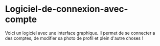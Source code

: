 # Logiciel-de-connexion-avec-compte
Voici un logiciel avec une interface graphique. Il permet de se connecter a des comptes, de modifier sa photo de profil et plein d'autre choses !
